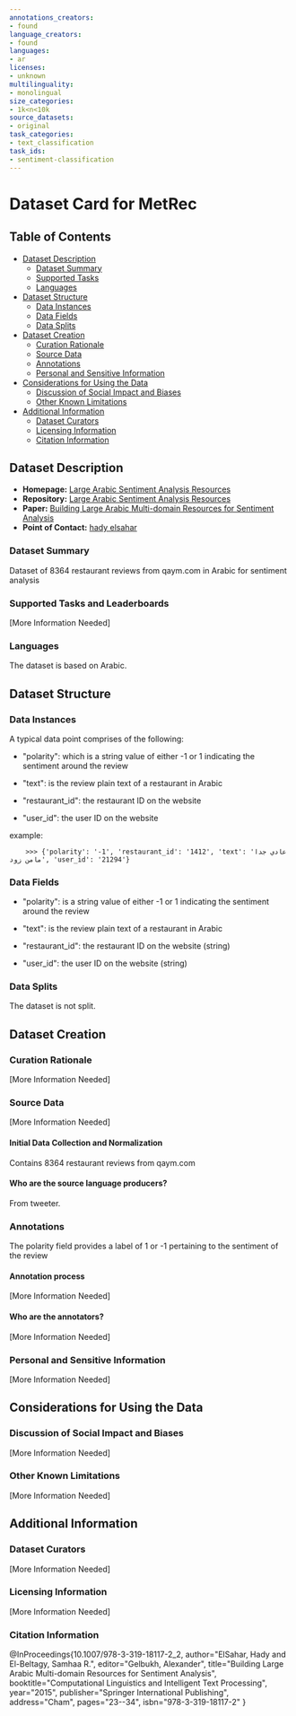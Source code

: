 ```yaml
---
annotations_creators:
- found
language_creators:
- found
languages:
- ar
licenses:
- unknown
multilinguality:
- monolingual
size_categories:
- 1k<n<10k
source_datasets:
- original
task_categories:
- text_classification
task_ids:
- sentiment-classification
---
```


# Dataset Card for MetRec

## Table of Contents
- [Dataset Description](#dataset-description)
  - [Dataset Summary](#dataset-summary)
  - [Supported Tasks](#supported-tasks-and-leaderboards)
  - [Languages](#languages)
- [Dataset Structure](#dataset-structure)
  - [Data Instances](#data-instances)
  - [Data Fields](#data-instances)
  - [Data Splits](#data-instances)
- [Dataset Creation](#dataset-creation)
  - [Curation Rationale](#curation-rationale)
  - [Source Data](#source-data)
  - [Annotations](#annotations)
  - [Personal and Sensitive Information](#personal-and-sensitive-information)
- [Considerations for Using the Data](#considerations-for-using-the-data)
  - [Discussion of Social Impact and Biases](#discussion-of-social-impact-and-biases)
  - [Other Known Limitations](#other-known-limitations)
- [Additional Information](#additional-information)
  - [Dataset Curators](#dataset-curators)
  - [Licensing Information](#licensing-information)
  - [Citation Information](#citation-information)

## Dataset Description

- **Homepage:** [Large Arabic Sentiment Analysis Resources](https://github.com/hadyelsahar/large-arabic-sentiment-analysis-resouces)
- **Repository:** [Large Arabic Sentiment Analysis Resources](https://github.com/hadyelsahar/large-arabic-sentiment-analysis-resouces)
- **Paper:** [ Building Large Arabic Multi-domain Resources for Sentiment Analysis](https://github.com/hadyelsahar/large-arabic-sentiment-analysis-resouces/blob/master/Paper%20-%20Building%20Large%20Arabic%20Multi-domain%20Resources%20for%20Sentiment%20Analysis.pdf)
- **Point of Contact:** [hady elsahar](hadyelsahar@gmail.com)

### Dataset Summary

Dataset of 8364 restaurant reviews from qaym.com in Arabic for sentiment analysis

### Supported Tasks and Leaderboards

[More Information Needed]

### Languages

The dataset is based on Arabic.

## Dataset Structure

### Data Instances

A typical data point comprises of the following:

- "polarity": which is a string value of either -1 or 1 indicating the sentiment around the review    

- "text": is the review plain text of a restaurant in Arabic

- "restaurant_id": the restaurant ID on the website

- "user_id": the user ID on the website

example:
``` 
    >>> {'polarity': '-1', 'restaurant_id': '1412', 'text': 'عادي جدا مامن زود', 'user_id': '21294'}
```

### Data Fields

- "polarity": is a string value of either -1 or 1 indicating the sentiment around the review    

- "text": is the review plain text of a restaurant in Arabic

- "restaurant_id": the restaurant ID on the website (string)

- "user_id": the user ID on the website (string)

### Data Splits

The dataset is not split. 

## Dataset Creation

### Curation Rationale

[More Information Needed]

### Source Data

[More Information Needed]

#### Initial Data Collection and Normalization

Contains 8364 restaurant reviews from qaym.com

#### Who are the source language producers?

From tweeter.  

### Annotations

The polarity field provides a label of 1 or -1 pertaining to the sentiment of the review

#### Annotation process

[More Information Needed]

#### Who are the annotators?

[More Information Needed]

### Personal and Sensitive Information

[More Information Needed]

## Considerations for Using the Data

### Discussion of Social Impact and Biases

[More Information Needed]

### Other Known Limitations

[More Information Needed]

## Additional Information

### Dataset Curators

[More Information Needed]

### Licensing Information

[More Information Needed]

### Citation Information

@InProceedings{10.1007/978-3-319-18117-2_2,
author="ElSahar, Hady
and El-Beltagy, Samhaa R.",
editor="Gelbukh, Alexander",
title="Building Large Arabic Multi-domain Resources for Sentiment Analysis",
booktitle="Computational Linguistics and Intelligent Text Processing",
year="2015",
publisher="Springer International Publishing",
address="Cham",
pages="23--34",
isbn="978-3-319-18117-2"
}
